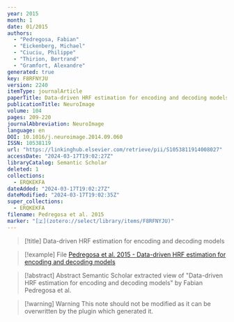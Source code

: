 ```yaml
---
year: 2015
month: 1
date: 01/2015
authors:
  - "Pedregosa, Fabian"
  - "Eickenberg, Michael"
  - "Ciuciu, Philippe"
  - "Thirion, Bertrand"
  - "Gramfort, Alexandre"
generated: true
key: F8RFNYJU
version: 2240
itemType: journalArticle
paperTitle: Data-driven HRF estimation for encoding and decoding models
publicationTitle: NeuroImage
volume: 104
pages: 209-220
journalAbbreviation: NeuroImage
language: en
DOI: 10.1016/j.neuroimage.2014.09.060
ISSN: 10538119
url: "https://linkinghub.elsevier.com/retrieve/pii/S1053811914008027"
accessDate: "2024-03-17T19:02:27Z"
libraryCatalog: Semantic Scholar
deleted: 1
collections:
  - ERQKEKFA
dateAdded: "2024-03-17T19:02:27Z"
dateModified: "2024-03-17T19:02:35Z"
super_collections:
  - ERQKEKFA
filename: Pedregosa et al. 2015
marker: "[🇿](zotero://select/library/items/F8RFNYJU)"
---
```


> [!title] Data-driven HRF estimation for encoding and decoding models

> [!example] File
> [Pedregosa et al. 2015 - Data-driven HRF estimation for encoding and decoding models](/Papers/PDFs/Pedregosa%20et%20al.%202015%20-%20Data-driven%20HRF%20estimation%20for%20encoding%20and%20decoding%20models.pdf)

> [!abstract] Abstract
> Semantic Scholar extracted view of "Data-driven HRF estimation for encoding and decoding models" by Fabian Pedregosa et al.

>[!warning] Warning
> This note should not be modified as it can be overwritten by the plugin which generated it.

